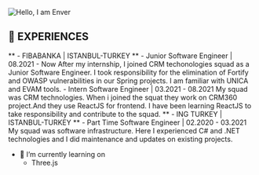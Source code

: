 ![Hello, I am Enver](https://user-images.githubusercontent.com/34477330/192884881-9c21482f-5a3a-4d28-85f3-f2536d159bbb.png)
## 💼 EXPERIENCES
**  - FIBABANKA | ISTANBUL-TURKEY **
    - Junior Software Engineer | 08.2021 - Now
      After my internship, I joined CRM techonologies squad as a Junior Software Engineer. 
      I took responsibility for the elimination of Fortify and OWASP vulnerabilities in our Spring projects. 
      I am familiar with UNICA and EVAM tools.
    - Intern Software Engineer | 03.2021 - 08.2021
      My squad was CRM technologies.
      When i joined the squat they work on CRM360 project.And they use ReactJS for frontend. I have been learning ReactJS to take responsibility and      contribute to the squad.
**  - ING TURKEY | ISTANBUL-TURKEY **
    - Part Time Software Engineer | 02.2020 - 03.2021
      My squad was software infrastructure.
      Here I experienced C# and .NET technologies and I did maintenance and updates on existing projects.
     
- 🔭 I’m currently learning on
  - Three.js
<!--
**enverfarukozcan/enverfarukozcan** is a ✨ _special_ ✨ repository because its `README.md` (this file) appears on your GitHub profile.
Here are some ideas to get you started:

- 🔭 I’m currently working on ...
- 🌱 I’m currently learning ...
- 👯 I’m looking to collaborate on ...
- 🤔 I’m looking for help with ...
- 💬 Ask me about ...
- 📫 How to reach me: ...
- 😄 Pronouns: ...
- ⚡ Fun fact: ...
-->
